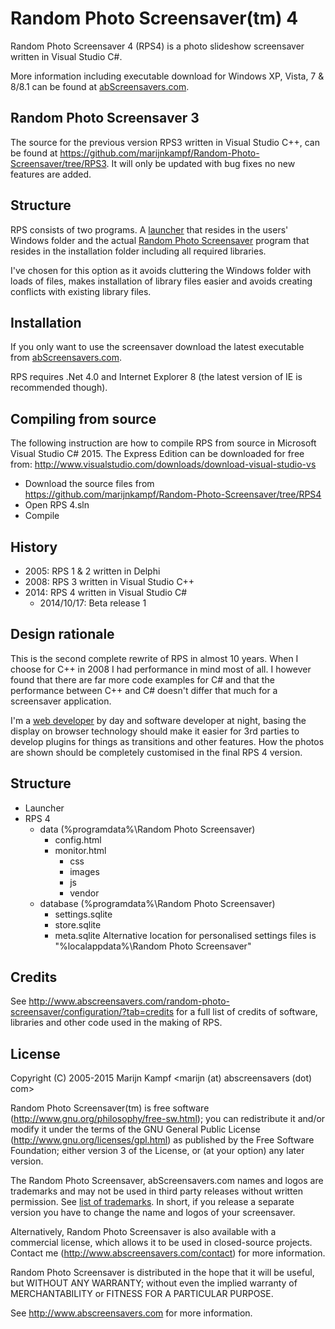 Random Photo Screensaver(tm) 4
==========================

Random Photo Screensaver 4 (RPS4) is a photo slideshow screensaver written in Visual Studio C#.

More information including executable download for Windows XP, Vista, 7 & 8/8.1 can be found at [abScreensavers.com](http://www.abscreensavers.com/random-photo-screensaver).

Random Photo Screensaver 3
--------------------------
The source for the previous version RPS3 written in Visual Studio C++, can be found at https://github.com/marijnkampf/Random-Photo-Screensaver/tree/RPS3. It will only be updated with bug fixes no new features are added.

Structure
---------
RPS consists of two programs. A [launcher](https://github.com/marijnkampf/Random-Photo-Screensaver/tree/master/RPS%20Launcher) that resides in the users' Windows folder and the actual [Random Photo Screensaver](https://github.com/marijnkampf/Random-Photo-Screensaver/tree/master/RPS%204) program that resides in the installation folder including all required libraries. 

I've chosen for this option as it avoids cluttering the Windows folder with loads of files, makes installation of library files easier and avoids creating conflicts with existing library files.

Installation
------------
If you only want to use the screensaver download the latest executable from [abScreensavers.com](http://www.abscreensavers.com/random-photo-screensaver). 

RPS requires .Net 4.0 and Internet Explorer 8 (the latest version of IE is recommended though).

Compiling from source
---------------------
The following instruction are how to compile RPS from source in Microsoft Visual Studio C# 2015. The Express Edition can be downloaded for free from: http://www.visualstudio.com/downloads/download-visual-studio-vs
- Download the source files from https://github.com/marijnkampf/Random-Photo-Screensaver/tree/RPS4
- Open RPS 4.sln
- Compile
 
History
-------
- 2005: RPS 1 & 2 written in Delphi
- 2008: RPS 3 written in Visual Studio C++
- 2014: RPS 4 written in Visual Studio C#
    - 2014/10/17: Beta release 1

Design rationale
----------------
This is the second complete rewrite of RPS in almost 10 years. When I choose for C++ in 2008 I had performance in mind most of all. I however found that there are far more code examples for C# and that the performance between C++ and C# doesn't differ that much for a screensaver application.

I'm a [web developer](http://www.exadium.com) by day and software developer at night, basing the display on browser technology should make it easier for 3rd parties to develop plugins for things as transitions and other features. How the photos are shown should be completely customised in the final RPS 4 version.

Structure
---------
- Launcher
- RPS 4
    - data (%programdata%\Random Photo Screensaver)
    	- config.html
    	- monitor.html
    		- css
    		- images
    		- js
    		- vendor
    - database (%programdata%\Random Photo Screensaver)
        - settings.sqlite
        - store.sqlite
        - meta.sqlite
    	Alternative location for personalised settings files is "%localappdata%\Random Photo Screensaver"

Credits
-------
See http://www.abscreensavers.com/random-photo-screensaver/configuration/?tab=credits for a full list of credits of software, libraries and other code used in the making of RPS.

License
-------
Copyright (C) 2005-2015 Marijn Kampf <marijn (at) abscreensavers (dot) com>

Random Photo Screensaver(tm) is free software (http://www.gnu.org/philosophy/free-sw.html); you can redistribute it and/or modify it under the terms of the GNU General Public License (http://www.gnu.org/licenses/gpl.html) as published by the Free Software Foundation; either version 3 of the License, or (at your option) any later version.

The Random Photo Screensaver, abScreensavers.com names and logos are trademarks and may not be used in third party releases without written permission. See [list of trademarks](http://www.abscreensavers.com/random-photo-screensaver/open-source/trademarks). In short, if you release a separate version you have to change the name and logos of your screensaver.

Alternatively, Random Photo Screensaver is also available with a commercial license, which allows it to be used in closed-source projects. Contact me (http://www.abscreensavers.com/contact) for more information.

Random Photo Screensaver is distributed in the hope that it will be useful, but WITHOUT ANY WARRANTY; without even the implied warranty of MERCHANTABILITY or FITNESS FOR A PARTICULAR PURPOSE.

See http://www.abscreensavers.com for more information.
